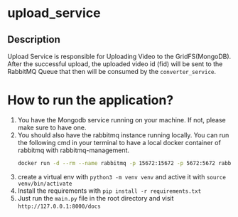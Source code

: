 # upload_service

## Description
Upload Service is responsible for Uploading Video to the GridFS(MongoDB). After the successful upload, 
the uploaded video id (fid) will be sent to the RabbitMQ Queue that then will be consumed by the 
`converter_service`.

# How to run the application?
1. You have the Mongodb service running on your machine. If not, please make sure to have one. 
2. You should also have the rabbitmq instance running locally. You can run the following cmd in your terminal to have a local docker container of rabbitmq with rabbitmq-management.
    ```bash
    docker run -d --rm --name rabbitmq -p 15672:15672 -p 5672:5672 rabbitmq:3-management
    ```
3. create a virtual env with `python3 -m venv venv` and active it with `source venv/bin/activate`
4. Install the requirements with `pip install -r requirements.txt`
5. Just run the `main.py` file in the root directory and visit `http://127.0.0.1:8000/docs`
